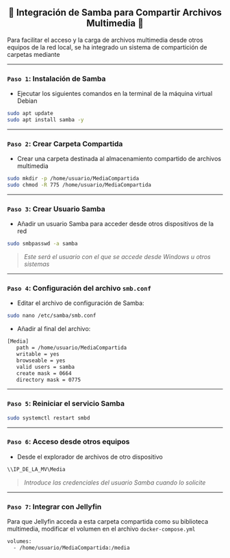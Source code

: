 <h2 align="center">📂 Integración de Samba para Compartir Archivos Multimedia 📂</h2>

Para facilitar el acceso y la carga de archivos multimedia desde otros equipos de la red local, se ha integrado un sistema de compartición de carpetas mediante

---

### `Paso 1`: Instalación de Samba

- Ejecutar los siguientes comandos en la terminal de la máquina virtual Debian

```bash
sudo apt update
sudo apt install samba -y
```

---

### `Paso 2`: Crear Carpeta Compartida

- Crear una carpeta destinada al almacenamiento compartido de archivos multimedia

```bash
sudo mkdir -p /home/usuario/MediaCompartida
sudo chmod -R 775 /home/usuario/MediaCompartida
```

---

### `Paso 3`: Crear Usuario Samba</h3>

- Añadir un usuario Samba para acceder desde otros dispositivos de la red

```bash
sudo smbpasswd -a samba
```

> *Este será el usuario con el que se accede desde Windows u otros sistemas*

---

### `Paso 4`: Configuración del archivo `smb.conf`

- Editar el archivo de configuración de Samba:

```bash
sudo nano /etc/samba/smb.conf
```

- Añadir al final del archivo:

```bash
[Media]
   path = /home/usuario/MediaCompartida
   writable = yes
   browseable = yes
   valid users = samba
   create mask = 0664
   directory mask = 0775
```

---

### `Paso 5`: Reiniciar el servicio Samba

```bash
sudo systemctl restart smbd
```

---

### `Paso 6`: Acceso desde otros equipos

- Desde el explorador de archivos de otro dispositivo

```bash
\\IP_DE_LA_MV\Media
```

 > *Introduce las credenciales del usuario Samba cuando lo solicite*

---

### `Paso 7`: Integrar con Jellyfin

Para que Jellyfin acceda a esta carpeta compartida como su biblioteca multimedia, modificar el volumen en el archivo `docker-compose.yml`

```bash
volumes:
  - /home/usuario/MediaCompartida:/media
```
